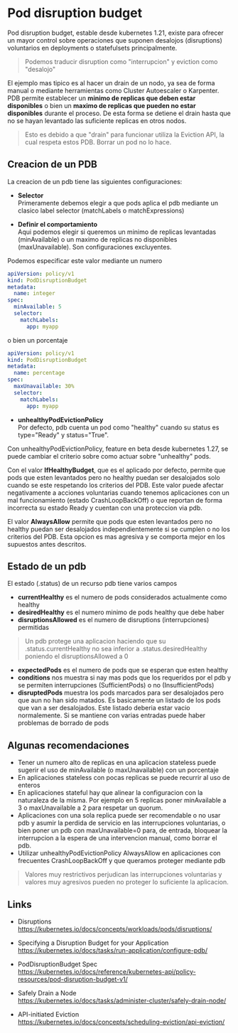 # Pod disruption budget

Pod disruption budget, estable desde kubernetes 1.21, existe para ofrecer un mayor control sobre operaciones que suponen desalojos (disruptions) voluntarios en deployments o statefulsets principalmente.

> Podemos traducir disruption como "interrupcion" y eviction como "desalojo"

El ejemplo mas tipico es al hacer un drain de un nodo, ya sea de forma manual o mediante herramientas como Cluster Autoescaler o Karpenter. PDB permite establecer un **minimo de replicas que deben estar disponibles** o bien un **maximo de replicas que pueden no estar disponibles** durante el proceso. De esta forma se detiene el drain hasta que no se hayan levantado las suficiente replicas en otros nodos.

> Esto es debido a que "drain" para funcionar utiliza la Eviction API, la cual respeta estos PDB. Borrar un pod no lo hace.

## Creacion de un PDB

La creacion de un pdb tiene las siguientes configuraciones:  

- **Selector**  
Primeramente debemos elegir a que pods aplica el pdb mediante un clasico label selector (matchLabels o matchExpressions)

- **Definir el comportamiento**  
Aqui podemos elegir si queremos un minimo de replicas levantadas (minAvailable) o un maximo de replicas no disponibles (maxUnavailable). Son configuraciones excluyentes.

Podemos especificar este valor mediante un numero

```yaml
apiVersion: policy/v1
kind: PodDisruptionBudget
metadata:
  name: integer
spec:
  minAvailable: 5
  selector:
    matchLabels:
      app: myapp
```

o bien un porcentaje

```yaml
apiVersion: policy/v1
kind: PodDisruptionBudget
metadata:
  name: percentage
spec:
  maxUnavailable: 30%
  selector:
    matchLabels:
      app: myapp
```

- **unhealthyPodEvictionPolicy**  
Por defecto, pdb cuenta un pod como "healthy" cuando su status es type="Ready" y status="True".

Con unhealthyPodEvictionPolicy, feature en beta desde kubernetes 1.27, se puede cambiar el criterio sobre como actuar sobre "unhealthy" pods.

Con el valor **IfHealthyBudget**, que es el aplicado por defecto, permite que pods que esten levantados pero no healthy puedan ser desalojados solo cuando se este respetando los criterios del PDB.
Este valor puede afectar negativamente a acciones voluntarias cuando tenemos aplicaciones con un mal funcionamiento (estado CrashLoopBackOff) o que reportan de forma incorrecta su estado Ready y cuentan con una proteccion via pdb.

El valor **AlwaysAllow**  permite que pods que esten levantados pero no healthy puedan ser desalojados independientemente si se cumplen o no los criterios del PDB. Esta opcion es mas agresiva y se comporta mejor en los supuestos antes descritos.

## Estado de un pdb

El estado (.status) de un recurso pdb tiene varios campos

- **currentHealthy** es el numero de pods considerados actualmente como healthy
- **desiredHealthy** es el numero minimo de pods healthy que debe haber
- **disruptionsAllowed** es el numero de disruptions (interrupciones) permitidas

> Un pdb protege una aplicacion haciendo que su .status.currentHealthy no sea inferior a .status.desiredHealthy poniendo el disruptionsAllowed a 0

- **expectedPods** es el numero de pods que se esperan que esten healthy
- **conditions** nos muestra si nay mas pods que los requeridos por el pdb y se permiten interrupciones (SufficientPods) o no (InsufficientPods)
- **disruptedPods** muestra los pods marcados para ser desalojados pero que aun no han sido matados. Es basicamente un listado de los pods que van a ser desalojados. Este listado deberia estar vacio normalemente. Si se mantiene con varias entradas puede haber problemas de borrado de pods

## Algunas recomendaciones

- Tener un numero alto de replicas en una aplicacion stateless puede sugerir el uso de minAvailable (o maxUnavailable) con un porcentaje
- En aplicaciones stateless con pocas replicas se puede recurrir al uso de enteros
- En aplicaciones stateful hay que alinear la configuracion con la naturaleza de la misma. Por ejemplo en 5 replicas poner minAvailable a 3 o maxUnavailable a 2 para respetar un quorum.
- Aplicaciones con una sola replica puede ser recomendable o no usar pdb y asumir la perdida de servicio en las interrupciones voluntarias, o bien poner un pdb con maxUnavailable=0 para, de entrada, bloquear la interrupcion a la espera de una intervencion manual, como borrar el pdb.
- Utilizar unhealthyPodEvictionPolicy AlwaysAllow en aplicaciones con frecuentes CrashLoopBackOff y que queramos proteger mediante pdb

> Valores muy restrictivos perjudican las interrupciones voluntarias y valores muy agresivos pueden no proteger lo suficiente la aplicacion.

## Links

- Disruptions  
<https://kubernetes.io/docs/concepts/workloads/pods/disruptions/>

- Specifying a Disruption Budget for your Application  
<https://kubernetes.io/docs/tasks/run-application/configure-pdb/>

- PodDisruptionBudget Spec  
<https://kubernetes.io/docs/reference/kubernetes-api/policy-resources/pod-disruption-budget-v1/>

- Safely Drain a Node  
<https://kubernetes.io/docs/tasks/administer-cluster/safely-drain-node/>

- API-initiated Eviction  
<https://kubernetes.io/docs/concepts/scheduling-eviction/api-eviction/>

